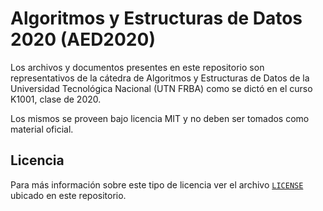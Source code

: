 # Algoritmos y Estructuras de Datos 2020 (AED2020)

Los archivos y documentos presentes en este repositorio son representativos de la cátedra de Algoritmos y Estructuras de Datos de la Universidad Tecnológica Nacional (UTN FRBA) como se dictó en el curso K1001, clase de 2020.

Los mismos se proveen bajo licencia MIT y no deben ser tomados como material oficial.

## Licencia

Para más información sobre este tipo de licencia ver el archivo [`LICENSE`](https://github.com/rnsavinelli/AED2020/blob/master/LICENSE) ubicado en este repositorio.
